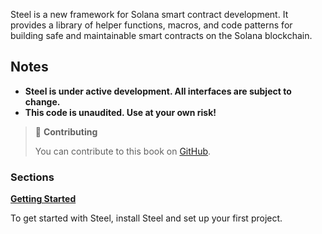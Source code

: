 Steel is a new framework for Solana smart contract development. It provides a library of helper functions, macros, and code patterns for building safe and maintainable smart contracts on the Solana blockchain.

## Notes

- **Steel is under active development. All interfaces are subject to change.**
- **This code is unaudited. Use at your own risk!**


> 📖 **Contributing**
>
> You can contribute to this book on [GitHub](https://github.com/regolith-labs/steel-book).

### Sections

**[Getting Started](getting-started/installation.md)**

To get started with Steel, install Steel and set up your first project.
